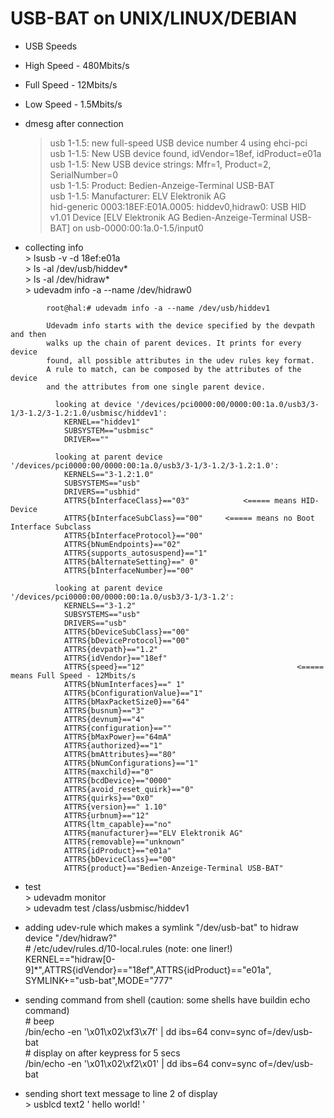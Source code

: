 # USB-BAT on UNIX/LINUX/DEBIAN  
  
*  USB Speeds  
  * High Speed - 480Mbits/s  
  * Full Speed - 12Mbits/s  
  * Low Speed - 1.5Mbits/s  
  
  
*  dmesg after connection  
   >usb 1-1.5: new full-speed USB device number 4 using ehci-pci  
   >usb 1-1.5: New USB device found, idVendor=18ef, idProduct=e01a  
   >usb 1-1.5: New USB device strings: Mfr=1, Product=2, SerialNumber=0  
   >usb 1-1.5: Product: Bedien-Anzeige-Terminal USB-BAT  
   >usb 1-1.5: Manufacturer: ELV Elektronik AG  
   >hid-generic 0003:18EF:E01A.0005: hiddev0,hidraw0: USB HID v1.01 Device [ELV Elektronik AG Bedien-Anzeige-Terminal USB-BAT] on usb-0000:00:1a.0-1.5/input0
  
  
*  collecting info  
        > lsusb -v -d 18ef:e01a  
        > ls -al /dev/usb/hiddev*  
        > ls -al /dev/hidraw*  
        > udevadm info -a --name /dev/hidraw0  
```          
        root@hal:# udevadm info -a --name /dev/usb/hiddev1  
        
        Udevadm info starts with the device specified by the devpath and then  
        walks up the chain of parent devices. It prints for every device  
        found, all possible attributes in the udev rules key format.  
        A rule to match, can be composed by the attributes of the device  
        and the attributes from one single parent device.  
          
          looking at device '/devices/pci0000:00/0000:00:1a.0/usb3/3-1/3-1.2/3-1.2:1.0/usbmisc/hiddev1':  
            KERNEL=="hiddev1"  
            SUBSYSTEM=="usbmisc"  
            DRIVER==""  
          
          looking at parent device '/devices/pci0000:00/0000:00:1a.0/usb3/3-1/3-1.2/3-1.2:1.0':  
            KERNELS=="3-1.2:1.0"  
            SUBSYSTEMS=="usb"  
            DRIVERS=="usbhid"  
            ATTRS{bInterfaceClass}=="03"			<===== means HID-Device  
            ATTRS{bInterfaceSubClass}=="00"		<===== means no Boot Interface Subclass  
            ATTRS{bInterfaceProtocol}=="00"  
            ATTRS{bNumEndpoints}=="02"  
            ATTRS{supports_autosuspend}=="1"  
            ATTRS{bAlternateSetting}==" 0"  
            ATTRS{bInterfaceNumber}=="00"  
          
          looking at parent device '/devices/pci0000:00/0000:00:1a.0/usb3/3-1/3-1.2': 
            KERNELS=="3-1.2"  
            SUBSYSTEMS=="usb"  
            DRIVERS=="usb"  
            ATTRS{bDeviceSubClass}=="00"  
            ATTRS{bDeviceProtocol}=="00"  
            ATTRS{devpath}=="1.2"  
            ATTRS{idVendor}=="18ef"  
            ATTRS{speed}=="12"									<===== means Full Speed - 12Mbits/s  
            ATTRS{bNumInterfaces}==" 1"  
            ATTRS{bConfigurationValue}=="1"  
            ATTRS{bMaxPacketSize0}=="64"  
            ATTRS{busnum}=="3"  
            ATTRS{devnum}=="4"  
            ATTRS{configuration}==""  
            ATTRS{bMaxPower}=="64mA"  
            ATTRS{authorized}=="1"  
            ATTRS{bmAttributes}=="80"  
            ATTRS{bNumConfigurations}=="1"  
            ATTRS{maxchild}=="0"  
            ATTRS{bcdDevice}=="0000"  
            ATTRS{avoid_reset_quirk}=="0"  
            ATTRS{quirks}=="0x0"  
            ATTRS{version}==" 1.10"  
            ATTRS{urbnum}=="12"  
            ATTRS{ltm_capable}=="no"  
            ATTRS{manufacturer}=="ELV Elektronik AG"  
            ATTRS{removable}=="unknown"  
            ATTRS{idProduct}=="e01a"  
            ATTRS{bDeviceClass}=="00"  
            ATTRS{product}=="Bedien-Anzeige-Terminal USB-BAT"  
```          
 
*  test  
 				> udevadm monitor  
 				> udevadm test /class/usbmisc/hiddev1  
       

*  adding udev-rule which makes a symlink "/dev/usb-bat" to hidraw device "/dev/hidraw?"  
        # /etc/udev/rules.d/10-local.rules (note: one liner!)  
        KERNEL=="hidraw[0-9]*",ATTRS{idVendor}=="18ef",ATTRS{idProduct}=="e01a", SYMLINK+="usb-bat",MODE="777"  


*  sending command from shell (caution: some shells have buildin echo command)  
        # beep  
        /bin/echo -en '\x01\x02\xf3\x7f' | dd ibs=64 conv=sync of=/dev/usb-bat  
        # display on after keypress for 5 secs  
        /bin/echo -en '\x01\x02\xf2\x01' | dd ibs=64 conv=sync of=/dev/usb-bat  


*  sending short text message to line 2 of display  
         > usblcd text2 '    hello world!    '  
